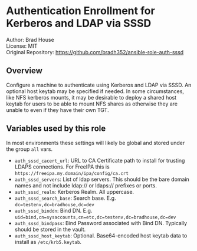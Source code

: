 # Authentication Enrollment for Kerberos and LDAP via SSSD

Author: Brad House<br/>
License: MIT<br/>
Original Repository: https://github.com/bradh352/ansible-role-auth-sssd

## Overview

Configure a machine to authenticate using Kerberos and LDAP via SSSD.  An
optional host keytab may be specified if needed.  In some circumstances, like
NFS kerberos mounts, it may be desirable to deploy a shared host keytab for
users to be able to mount NFS shares as otherwise they are unable to even if
they have their own TGT.

## Variables used by this role

In most environments these settings will likely be global and stored under the
group `all` vars.

* `auth_sssd_cacert_url`: URL to CA Certificate path to install for trusting LDAPS
  connections.  For FreeIPA this is `https://freeipa.my.domain/ipa/config/ca.crt`
* `auth_sssd_servers`: List of ldap servers.  This should be the bare domain
  names and not include ldap:// or ldaps:// prefixes or ports.
* `auth_sssd_realm`: Kerberos Realm.  All uppercase.
* `auth_sssd_search_base`: Search base. E.g. `dc=testenv,dc=bradhouse,dc=dev`
* `auth_sssd_binddn`: Bind DN. E.g. `uid=bind,cn=sysaccounts,cn=etc,dc=testenv,dc=bradhouse,dc=dev`
* `auth_sssd_bindpass`: Bind Password associated with Bind DN.  Typically should
  be stored in the vault.
* `auth_sssd_host_keytab`: Optional. Base64-encoded host keytab data to install as
  `/etc/krb5.keytab`.


